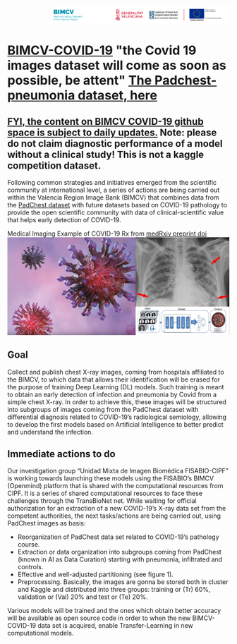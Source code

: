 <div class="clearfix" style="padding: 0px; padding-left: 100px; display: flex; flex-wrap: nowrap; justify-content: space-evenly; align-items:center">
<a href="http://bimcv.cipf.es/"><img src="https://github.com/BIMCV-CSUSP/BIMCV-COVID-19/blob/master/chestRx/logoinst.png?raw=true"</a><a href="http://ceib.san.gva.es"></a></div>

# [BIMCV-COVID-19](http://bimcv.cipf.es/bimcv-projects/bimcv-covid19) "the Covid 19 images dataset will come as soon as possible, be attent" [The Padchest-pneumonia dataset, here](https://github.com/BIMCV-CSUSP/BIMCV-COVID-19/tree/master/padchest-covid#data-sources-bimcv-padchest)

## [FYI, the content on BIMCV COVID-19 github space is subject to daily updates.](https://github.com/BIMCV-CSUSP/BIMCV-COVID-19/tree/master/padchest-covid) Note: please do not claim diagnostic performance of a model without a clinical study! This is not a kaggle competition dataset.

Following common strategies and initiatives emerged from the scientific community at international level, a series of actions are being carried out within the Valencia Region Image Bank (BIMCV) that combines data from the [PadChest dataset](http://bimcv.cipf.es/bimcv-projects/padchest) with future datasets based on COVID-19 pathology to provide the open scientific community with data of clinical-scientific value that helps early detection of COVID-19.

Medical Imaging Example of COVID-19 Rx from [medRxiv preprint doi](https://doi.org/10.1101/2020.02.14.20023028)
![ChestRX-COVID](https://github.com/BIMCV-CSUSP/BIMCV-COVID-19/blob/master/chestRx/deepChest-covid.png)

## Goal
Collect and publish chest X-ray images, coming from hospitals affiliated to the BIMCV, to which data that allows their identification will be erased for the purpose of training Deep Learning (DL) models. Such training is meant to obtain an early detection of infection and pneumonia by Covid from a simple chest X-ray. 
In order to achieve this, these images will be structured into subgroups of images coming from the PadChest dataset with differential diagnosis related to COVID-19’s radiological semiology, allowing to develop the first models based on Artificial Intelligence to better predict and understand the infection. 
## Immediate actions to do
Our investigation group “Unidad Mixta de Imagen Biomédica FISABIO-CIPF” is working towards launching these models using the FISABIO’s BIMCV (Openmind) platform that is shared with the computational resources from CIPF. It is a series of shared computational resources to face these challenges through the TransBioNet net.
While waiting for official authorization for an extraction of a new COVID-19’s X-ray data set from the competent authorities, the next tasks/actions are being carried out, using PadChest images as basis:

* Reorganization of PadChest data set related to COVID-19’s pathology course. 
* Extraction or data organization into subgroups coming from PadChest (known in AI as Data Curation) starting with pneumonia, infiltrated and controls. 
* Effective and well-adjusted partitioning (see figure 1).
* Preprocessing. Basically, the images are gonna be stored both in cluster and Kaggle and distributed into three groups: training or (Tr) 60%, validation or (Val) 20% and test or (Te) 20%. 

Various models will be trained and the ones which obtain better accuracy will be available as open source code in order to when the new BIMCV-COVID-19 data set is acquired, enable Transfer-Learning in new computational models.
